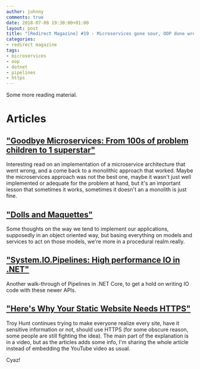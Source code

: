 ```yaml
---
author: johnny
comments: true
date: 2018-07-08 19:30:00+01:00
layout: post
title: "[Redirect Magazine] #19 - Microservices gone sour, OOP done wrong, more on .NET's new Pipelines and HTTPS all the things"
categories:
- redirect magazine
tags:
- microservices
- oop
- dotnet
- pipelines
- https
---
```


Some more reading material.

# Articles
## ["Goodbye Microservices: From 100s of problem children to 1 superstar"](https://segment.com/blog/goodbye-microservices/)
Interesting read on an implementation of a microservice architecture that went wrong, and a come back to a monolithic approach that worked. Maybe the microservices approach was not the best one, maybe it wasn't just well implemented or adequate for the problem at hand, but it's an important lesson that sometimes it works, sometimes it doesn't an a monolith is just fine.
<br/>
## ["Dolls and Maquettes"](https://www.amihaiemil.com/2018/04/17/dolls-and-maquettes.html)
Some thoughts on the way we tend to implement our applications, supposedly in an object oriented way, but basing everything on models and services to act on those models, we're more in a procedural realm really.
<br/>
## ["System.IO.Pipelines: High performance IO in .NET"](https://blogs.msdn.microsoft.com/dotnet/2018/07/09/system-io-pipelines-high-performance-io-in-net/)
Another walk-through of Pipelines in .NET Core, to get a hold on writing IO code with these newer APIs.
<br/>
## ["Here's Why Your Static Website Needs HTTPS"](https://www.troyhunt.com/heres-why-your-static-website-needs-https/)
Troy Hunt continues trying to make everyone realize every site, have it sensitive information or not, should use HTTPS (for some obscure reason, some people are still fighting the idea). The main part of the explanation is in a video, but as the articles adds some info, I'm sharing the whole article instead of embedding the YouTube video as usual.
<br/>

Cyaz!